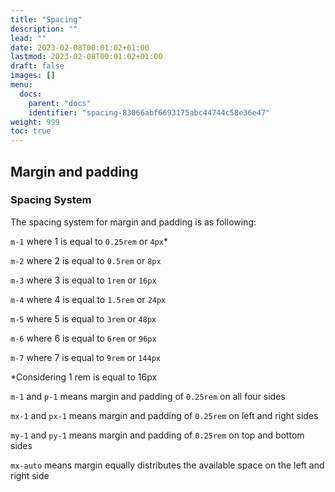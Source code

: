 ```yaml
---
title: "Spacing"
description: ""
lead: ""
date: 2023-02-08T00:01:02+01:00
lastmod: 2023-02-08T00:01:02+01:00
draft: false
images: []
menu:
  docs:
    parent: "docs"
    identifier: "spacing-83066abf6693175abc44744c58e36e47"
weight: 999
toc: true
---
```


## Margin and padding

### Spacing System

The spacing system for margin and padding is as following:

`m-1` where 1 is equal to `0.25rem` or `4px`\*

`m-2` where 2 is equal to `0.5rem` or `8px`

`m-3` where 3 is equal to `1rem` or `16px`

`m-4` where 4 is equal to `1.5rem` or `24px`

`m-5` where 5 is equal to `3rem` or `48px`

`m-6` where 6 is equal to `6rem` or `96px`

`m-7` where 7 is equal to `9rem` or `144px`

\*Considering 1 rem is equal to 16px

`m-1` and `p-1` means margin and padding of `0.25rem` on all four sides

`mx-1` and `px-1` means margin and padding of `0.25rem` on left and right sides

`my-1` and `py-1` means margin and padding of `0.25rem` on top and bottom sides

`mx-auto` means margin equally distributes the available space on the left and right side
